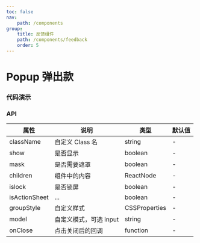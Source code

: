 ```yaml
---
toc: false
nav:
    path: /components
group:
    title: 反馈组件
    path: /components/feedback
    order: 5
---
```


# Popup 弹出款

### 代码演示

<code src="./demo/index.tsx"></code>

### API

| 属性          | 说明                   | 类型          | 默认值 |
| ------------- | ---------------------- | ------------- | ------ |
| className     | 自定义 Class 名        | string        | -      |
| show          | 是否显示               | boolean       | -      |
| mask          | 是否需要遮罩           | boolean       | -      |
| children      | 组件中的内容           | ReactNode     | -      |
| islock        | 是否锁屏               | boolean       | -      |
| isActionSheet | ...                    | boolean       | -      |
| groupStyle    | 自定义样式             | CSSProperties | -      |
| model         | 自定义模式，可选 input | string        | -      |
| onClose       | 点击关闭后的回调       | function      | -      |
